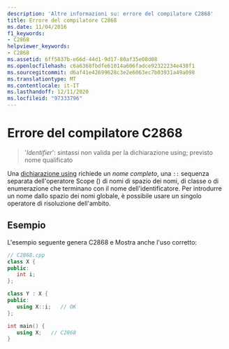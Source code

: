 ```yaml
---
description: 'Altre informazioni su: errore del compilatore C2868'
title: Errore del compilatore C2868
ms.date: 11/04/2016
f1_keywords:
- C2868
helpviewer_keywords:
- C2868
ms.assetid: 6ff5837b-e66d-44d1-9d17-80af35e08d08
ms.openlocfilehash: c6a6368fbdfe61014a606fadce92322234e438f1
ms.sourcegitcommit: d6af41e42699628c3e2e6063ec7b03931a49a098
ms.translationtype: MT
ms.contentlocale: it-IT
ms.lasthandoff: 12/11/2020
ms.locfileid: "97333796"
---
```

# <a name="compiler-error-c2868"></a>Errore del compilatore C2868

> '*Identifier*': sintassi non valida per la dichiarazione using; previsto nome qualificato

Una [dichiarazione using](../../cpp/using-declaration.md) richiede un *nome completo*, una `::` sequenza separata dell'operatore Scope () di nomi di spazio dei nomi, di classe o di enumerazione che terminano con il nome dell'identificatore. Per introdurre un nome dallo spazio dei nomi globale, è possibile usare un singolo operatore di risoluzione dell'ambito.

## <a name="example"></a>Esempio

L'esempio seguente genera C2868 e Mostra anche l'uso corretto:

```cpp
// C2868.cpp
class X {
public:
   int i;
};

class Y : X {
public:
   using X::i;   // OK
};

int main() {
   using X;   // C2868
}
```
